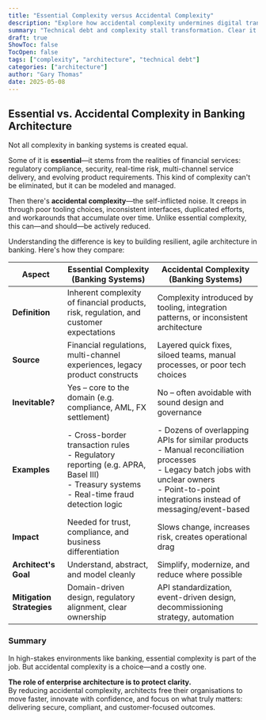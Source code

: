 ```yaml
---
title: "Essential Complexity versus Accidental Complexity"
description: "Explore how accidental complexity undermines digital transformation—creating cognitive overload, slowing delivery, and clouding strategic focus—and how intentional simplification can restore clarity, accelerate change, and drive sustainable innovation."
summary: "Technical debt and complexity stall transformation. Clear it to restore focus, speed up delivery, and drive sustainable innovation."
draft: true
ShowToc: false
TocOpen: false
tags: ["complexity", "architecture", "technical debt"]
categories: ["architecture"]
author: "Gary Thomas"
date: 2025-05-08
---
```



## Essential vs. Accidental Complexity in Banking Architecture

Not all complexity in banking systems is created equal.

Some of it is **essential**—it stems from the realities of financial services: regulatory compliance, security, real-time risk, multi-channel service delivery, and evolving product requirements. This kind of complexity can't be eliminated, but it can be modeled and managed.

Then there's **accidental complexity**—the self-inflicted noise. It creeps in through poor tooling choices, inconsistent interfaces, duplicated efforts, and workarounds that accumulate over time. Unlike essential complexity, this can—and should—be actively reduced.

Understanding the difference is key to building resilient, agile architecture in banking. Here's how they compare:

| **Aspect**              | **Essential Complexity (Banking Systems)**                                                | **Accidental Complexity (Banking Systems)**                                              |
|-------------------------|--------------------------------------------------------------------------------------------|------------------------------------------------------------------------------------------|
| **Definition**          | Inherent complexity of financial products, risk, regulation, and customer expectations     | Complexity introduced by tooling, integration patterns, or inconsistent architecture     |
| **Source**              | Financial regulations, multi-channel experiences, legacy product constructs                | Layered quick fixes, siloed teams, manual processes, or poor tech choices                |
| **Inevitable?**         | Yes – core to the domain (e.g. compliance, AML, FX settlement)                             | No – often avoidable with sound design and governance                                    |
| **Examples**            | - Cross-border transaction rules<br>- Regulatory reporting (e.g. APRA, Basel III)<br>- Treasury systems<br>- Real-time fraud detection logic | - Dozens of overlapping APIs for similar products<br>- Manual reconciliation processes<br>- Legacy batch jobs with unclear owners<br>- Point-to-point integrations instead of messaging/event-based |
| **Impact**              | Needed for trust, compliance, and business differentiation                                 | Slows change, increases risk, creates operational drag                                   |
| **Architect's Goal**    | Understand, abstract, and model cleanly                                                   | Simplify, modernize, and reduce where possible                                           |
| **Mitigation Strategies** | Domain-driven design, regulatory alignment, clear ownership                             | API standardization, event-driven design, decommissioning strategy, automation           |

### Summary

In high-stakes environments like banking, essential complexity is part of the job. But accidental complexity is a choice—and a costly one.

**The role of enterprise architecture is to protect clarity.**  
By reducing accidental complexity, architects free their organisations to move faster, innovate with confidence, and focus on what truly matters: delivering secure, compliant, and customer-focused outcomes.
